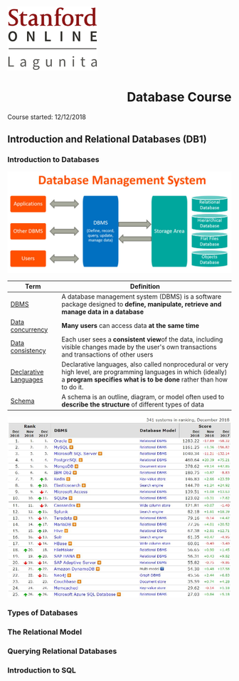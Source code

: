 <div>
  <col>
    <div>
      <img src="lagunita.png">
    </div>
  </col>
  <col>
    <div>
      <h1 align="right">
        Database Course
      </h1>
    </div>
  </col>
<div>

Course started: 12/12/2018

## Introduction and Relational Databases (DB1)

### Introduction to Databases

![DBMS](dbms-database-management-systems-1024x463.jpg)

|Term|Definition|
|----|----------|
|[DBMS](https://www.techopedia.com/definition/24361/database-management-systems-dbms)|A database management system (DBMS) is a software package designed to **define, manipulate, retrieve and manage data in a database**|
|[Data concurrency](https://docs.oracle.com/cd/B19306_01/server.102/b14220/consist.htm)|**Many users** can access data **at the same time**|
|[Data consistency](https://docs.oracle.com/cd/B19306_01/server.102/b14220/consist.htm)|Each user sees a **consistent view**of the data, including visible changes made by the user's own transactions and transactions of other users|
|[Declarative Languages](https://www.britannica.com/technology/declarative-language)|Declarative languages, also called nonprocedural or very high level, are programming languages in which (ideally) a **program specifies what is to be done** rather than how to do it.|
|[Schema](https://techterms.com/definition/schema)|A schema is an outline, diagram, or model often used to **describe the structure** of different types of data|

![DBMS by Market Share](DBMS_by_market_share.JPG)

### Types of Databases

### The Relational Model

### Querying Relational Databases

### Introduction to SQL
